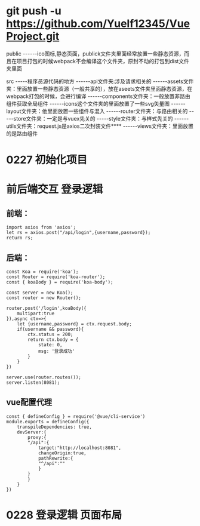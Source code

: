 #     git push -u  https://github.com/Yuelf12345/VueProject.git
public
     ------ico图标,静态页面，publick文件夹里面经常放置一些静态资源，而且在项目打包的时候webpack不会编译这个文件夹，原封不动的打包到dist文件夹里面

src
    -----程序员源代码的地方
    ------api文件夹:涉及请求相关的
    ------assets文件夹：里面放置一些静态资源（一般共享的），放在aseets文件夹里面静态资源，在webpack打包的时候，会进行编译
    ------components文件夹：一般放置非路由组件获取全局组件
    ------icons这个文件夹的里面放置了一些svg矢量图
    ------layout文件夹：他里面放置一些组件与混入
    ------router文件夹：与路由相关的
    -----store文件夹：一定是与vuex先关的
    -----style文件夹：与样式先关的
    ------utils文件夹：request.js是axios二次封装文件****
    ------views文件夹：里面放置的是路由组件


# 0227 初始化项目
#  前后端交互 登录逻辑
## 前端：
    import axios from 'axios';
    let rs = axios.post("/api/login",{username,password});
    return rs;
## 后端：
    const Koa = require('koa');
    const Router = require('koa-router');
    const { koaBody } = require('koa-body');

    const server = new Koa();
    const router = new Router();

    router.post('/login',koaBody({
        multipart:true
    }),async ctx=>{
        let {username,password} = ctx.request.body;
        if(username && password){
            ctx.status = 200;
            return ctx.body = {
                state: 0,
                msg: '登录成功'
            }
        }
    })

    server.use(router.routes());
    server.listen(8081);
## vue配置代理
    const { defineConfig } = require('@vue/cli-service')
    module.exports = defineConfig({
        transpileDependencies: true,
        devServer:{
            proxy:{
            "/api":{
                target:"http://localhost:8081",
                changeOrigin:true,
                pathRewrite:{
                "^/api":""
                }
            }
            }
        }
    })

# 0228 登录逻辑 页面布局